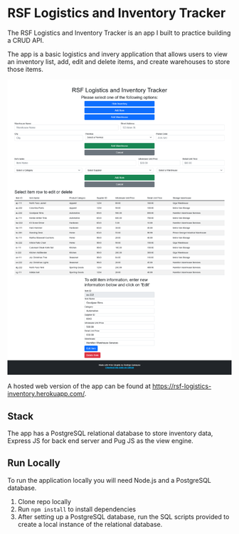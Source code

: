 # RSF Logistics and Inventory Tracker

The RSF Logistics and Inventory Tracker is an app I built to practice building a CRUD API.

The app is a basic logistics and invery application that allows users to view an inventory list, add, edit and delete items, and create warehouses to store those items.

![App Screenshot](public/images/page-screenshot.png "App Screenshot")

A hosted web version of the app can be found at https://rsf-logistics-inventory.herokuapp.com/.

## Stack

The app has a PostgreSQL relational database to store inventory data, Express JS for back end server and Pug JS as the view engine.

## Run Locally

To run the application locally you will need Node.js and a PostgreSQL database.

1. Clone repo locally
2. Run `npm install` to install dependencies
3. After setting up a PostgreSQL database, run the SQL scripts provided to create a local instance of the relational database.
